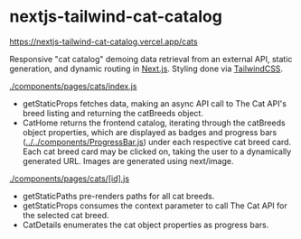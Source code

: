 # nextjs-tailwind-cat-catalog
https://nextjs-tailwind-cat-catalog.vercel.app/cats

Responsive "cat catalog" demoing data retrieval from an external API, static generation, and dynamic routing in [Next.js](https://nextjs.org/). Styling done via [TailwindCSS](https://tailwindcss.com/).

[./components/pages/cats/index.js ](https://github.com/wlat-dev/nextjs-tailwind-cat-catalog/blob/main/pages/cats/index.js)
- getStaticProps fetches data, making an async API call to The Cat API's breed listing and returning the catBreeds object.
- CatHome returns the frontend catalog, iterating through the catBreeds object properties, which are displayed as badges and progress bars ([../../components/ProgressBar.js](https://github.com/wlat-dev/nextjs-tailwind-cat-catalog/blob/main/components/ProgressBar.js)) under each respective cat breed card. Each cat breed card may be clicked on, taking the user to a dynamically generated URL. Images are generated using next/image.

[./components/pages/cats/[id].js](https://github.com/wlat-dev/nextjs-tailwind-cat-catalog/blob/main/pages/cats/%5Bid%5D.js)
- getStaticPaths pre-renders paths for all cat breeds.
- getStaticProps consumes the context parameter to call The Cat API for the selected cat breed. 
- CatDetails enumerates the cat object properties as progress bars.
